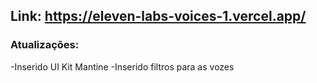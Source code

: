## Link: https://eleven-labs-voices-1.vercel.app/
### Atualizações:
-Inserido UI Kit Mantine
-Inserido filtros para as vozes

